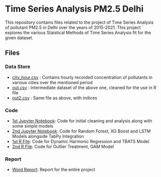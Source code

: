 # Time Series Analysis PM2.5 Delhi

This repository contains files related to the project of Time Series Analysis of pollutant PM2.5 in Delhi over the years of 2015-2021. This project explores the various Staistical Methods of Time Series Analysis fit for the given dataset.

## Files

### Data Store
- [city_hour.csv](city_hour.csv) : Contains hourly recorded concentration of pollutants in various cities over the mentioned period
- [out.csv](out.csv) : Intermediate dataset of the above one, cleaned for the use in R file
- [out2.csv](out2.csv) : Same file as above, with indices

### Code
- [1st Jupyter Notebook](Final_FTSA.ipynb): Code for initial cleaning and analysis along with some simple models
- [2nd Jupyter Notebook](Final_FTSA_2.ipynb): Code for Random Forest, XG Boost and LSTM Models alongside TabPy Integration
- [1st R File](FTSA_.R): Code for Dynamic Harmonic Regression and TBATS Model
- [2nd R File](FTSA2.R): Code for Outlier Treatment, GAM Model

### Report
- [Word Report](Final_Masters_Project.docx): Report for the entire project
